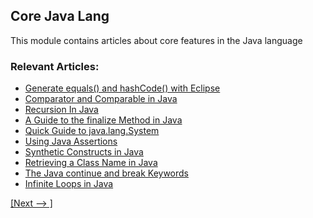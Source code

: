 ## Core Java Lang

This module contains articles about core features in the Java language

### Relevant Articles: 
- [Generate equals() and hashCode() with Eclipse](https://www.tom.com/java-eclipse-equals-and-hashcode)
- [Comparator and Comparable in Java](https://www.tom.com/java-comparator-comparable)
- [Recursion In Java](https://www.tom.com/java-recursion)
- [A Guide to the finalize Method in Java](https://www.tom.com/java-finalize)
- [Quick Guide to java.lang.System](https://www.tom.com/java-lang-system)
- [Using Java Assertions](https://www.tom.com/java-assert)
- [Synthetic Constructs in Java](https://www.tom.com/java-synthetic)
- [Retrieving a Class Name in Java](https://www.tom.com/java-class-name)
- [The Java continue and break Keywords](https://www.tom.com/java-continue-and-break)
- [Infinite Loops in Java](https://www.tom.com/infinite-loops-java)

[[Next --> ]](/core-java-modules/core-java-lang-2)
